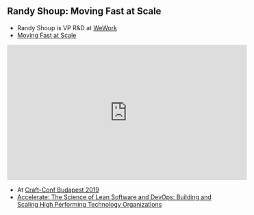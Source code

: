 
## Randy Shoup: Moving Fast at Scale

* Randy Shoup is VP R&amp;D at [WeWork](https://www.wework.com/)
* [Moving Fast at Scale](https://www.youtube.com/watch?v=t-sIaw4kHqI)

<iframe width="560" height="315" src="https://www.youtube.com/embed/t-sIaw4kHqI"
frameborder="0"
allow="accelerometer; autoplay; encrypted-media; gyroscope; picture-in-picture"
allowfullscreen>
</iframe>

* At [Craft-Conf Budapest 2019](https://craft-conf.com/)
* [Accelerate: The Science of Lean Software and DevOps: Building and Scaling High Performing Technology Organizations](https://www.amazon.com/Accelerate-Software-Performing-Technology-Organizations/dp/1942788339)



